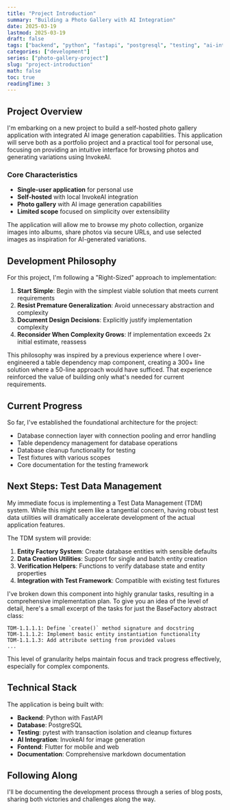 ```yaml
---
title: "Project Introduction"
summary: "Building a Photo Gallery with AI Integration"
date: 2025-03-19
lastmod: 2025-03-19
draft: false
tags: ["backend", "python", "fastapi", "postgresql", "testing", "ai-integration", "project-planning"]
categories: ["development"]
series: ["photo-gallery-project"]
slug: "project-introduction"
math: false
toc: true
readingTime: 3
---
```


## Project Overview

I'm embarking on a new project to build a self-hosted photo gallery application with integrated AI image generation capabilities. This application will serve both as a portfolio project and a practical tool for personal use, focusing on providing an intuitive interface for browsing photos and generating variations using InvokeAI.

### Core Characteristics

- **Single-user application** for personal use
- **Self-hosted** with local InvokeAI integration
- **Photo gallery** with AI image generation capabilities
- **Limited scope** focused on simplicity over extensibility

The application will allow me to browse my photo collection, organize images into albums, share photos via secure URLs, and use selected images as inspiration for AI-generated variations.

## Development Philosophy

For this project, I'm following a "Right-Sized" approach to implementation:

1. **Start Simple**: Begin with the simplest viable solution that meets current requirements
2. **Resist Premature Generalization**: Avoid unnecessary abstraction and complexity
3. **Document Design Decisions**: Explicitly justify implementation complexity
4. **Reconsider When Complexity Grows**: If implementation exceeds 2x initial estimate, reassess

This philosophy was inspired by a previous experience where I over-engineered a table dependency map component, creating a 300+ line solution where a 50-line approach would have sufficed. That experience reinforced the value of building only what's needed for current requirements.

## Current Progress

So far, I've established the foundational architecture for the project:

- Database connection layer with connection pooling and error handling
- Table dependency management for database operations
- Database cleanup functionality for testing
- Test fixtures with various scopes
- Core documentation for the testing framework

## Next Steps: Test Data Management

My immediate focus is implementing a Test Data Management (TDM) system. While this might seem like a tangential concern, having robust test data utilities will dramatically accelerate development of the actual application features.

The TDM system will provide:

1. **Entity Factory System**: Create database entities with sensible defaults
2. **Data Creation Utilities**: Support for single and batch entity creation
3. **Verification Helpers**: Functions to verify database state and entity properties
4. **Integration with Test Framework**: Compatible with existing test fixtures

I've broken down this component into highly granular tasks, resulting in a comprehensive implementation plan. To give you an idea of the level of detail, here's a small excerpt of the tasks for just the BaseFactory abstract class:

```
TDM-1.1.1.1: Define `create()` method signature and docstring
TDM-1.1.1.2: Implement basic entity instantiation functionality
TDM-1.1.1.3: Add attribute setting from provided values
...
```

This level of granularity helps maintain focus and track progress effectively, especially for complex components.

## Technical Stack

The application is being built with:

- **Backend**: Python with FastAPI
- **Database**: PostgreSQL
- **Testing**: pytest with transaction isolation and cleanup fixtures
- **AI Integration**: InvokeAI for image generation
- **Fontend**: Flutter for mobile and web
- **Documentation**: Comprehensive markdown documentation

## Following Along

I'll be documenting the development process through a series of blog posts, sharing both victories and challenges along the way.